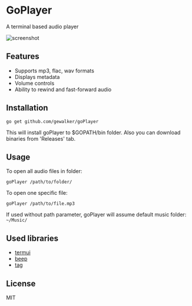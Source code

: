 # GoPlayer
A terminal based audio player

![screenshot](../assets/screenshot.png)

## Features

* Supports mp3, flac, wav formats
* Displays metadata
* Volume controls
* Ability to rewind and fast-forward audio

## Installation

    go get github.com/gewalker/goPlayer

This will install goPlayer to $GOPATH/bin folder.
Also you can download binaries from 'Releases' tab.

## Usage

To open all audio files in folder: 

    goPlayer /path/to/folder/

To open one specific file: 

    goPlayer /path/to/file.mp3
    
If used without path parameter, goPlayer will assume default music folder: `~/Music/`

## Used libraries

* [termui](https://github.com/gizak/termui/v2)
* [beep](https://github.com/faiface/beep)
* [tag](https://github.com/dhowden/tag/)

## License
MIT
